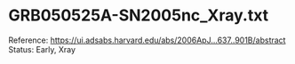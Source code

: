 # GRB050525A-SN2005nc_Xray.txt

Reference: https://ui.adsabs.harvard.edu/abs/2006ApJ...637..901B/abstract
Status: Early, Xray